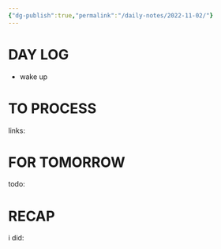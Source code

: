 ```yaml
---
{"dg-publish":true,"permalink":"/daily-notes/2022-11-02/"}
---
```



# DAY LOG
- wake up
# TO PROCESS
links:
# FOR TOMORROW
todo:
# RECAP
i did:


